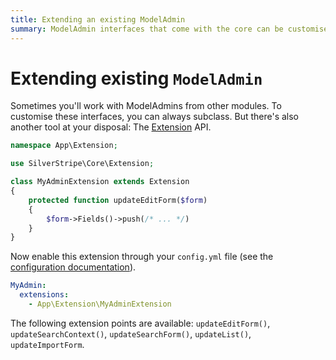 ```yaml
---
title: Extending an existing ModelAdmin
summary: ModelAdmin interfaces that come with the core can be customised easily
---
```


# Extending existing `ModelAdmin`

Sometimes you'll work with ModelAdmins from other modules. To customise these interfaces, you can always subclass. But there's
also another tool at your disposal: The [Extension](api:SilverStripe\Core\Extension) API.

```php
namespace App\Extension;

use SilverStripe\Core\Extension;

class MyAdminExtension extends Extension
{
    protected function updateEditForm($form)
    {
        $form->Fields()->push(/* ... */)
    }
}
```

Now enable this extension through your `config.yml` file (see the [configuration documentation](/configuration/configuration/)).

```yml
MyAdmin:
  extensions:
    - App\Extension\MyAdminExtension
```

The following extension points are available: `updateEditForm()`, `updateSearchContext()`,
`updateSearchForm()`, `updateList()`, `updateImportForm`.
